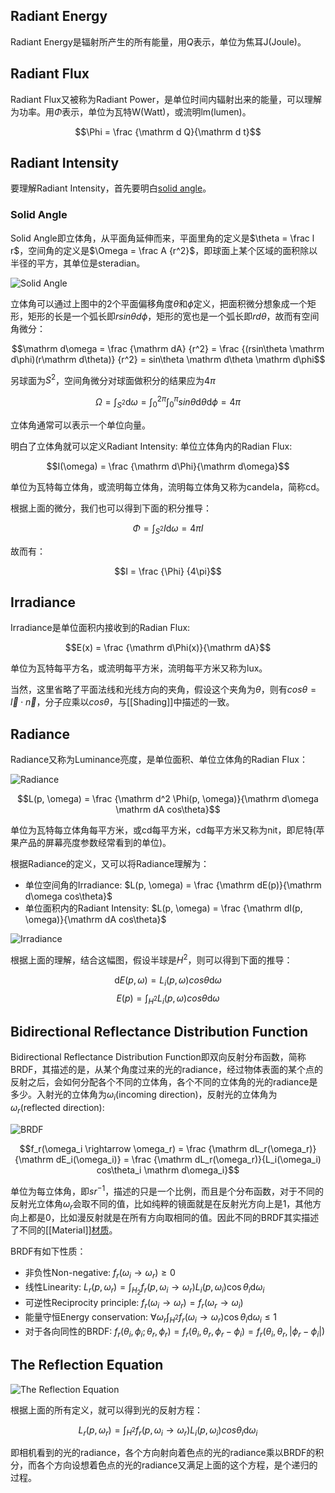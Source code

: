 ## Radiant Energy

Radiant Energy是辐射所产生的所有能量，用$Q$表示，单位为焦耳J(Joule)。

## Radiant Flux

Radiant Flux又被称为Radiant Power，是单位时间内辐射出来的能量，可以理解为功率。用$\Phi$表示，单位为瓦特W(Watt)，或流明lm(lumen)。

$$\Phi = \frac {\mathrm d Q}{\mathrm d t}$$

## Radiant Intensity

要理解Radiant Intensity，首先要明白[solid angle](https://en.wikipedia.org/wiki/Solid_angle)。

### Solid Angle

Solid Angle即立体角，从平面角延伸而来，平面里角的定义是$\theta = \frac l r$，空间角的定义是$\Omega = \frac A {r^2}$，即球面上某个区域的面积除以半径的平方，其单位是steradian。

![Solid Angle](../Images/Solid_angle.png)

立体角可以通过上图中的2个平面偏移角度$\theta$和$\phi$定义，把面积微分想象成一个矩形，矩形的长是一个弧长即$rsin\theta d\phi$，矩形的宽也是一个弧长即$rd\theta$，故而有空间角微分：

$$\mathrm d\omega = \frac {\mathrm dA} {r^2} = \frac {(rsin\theta \mathrm d\phi)(r\mathrm d\theta)} {r^2} = sin\theta \mathrm d\theta \mathrm d\phi$$

另球面为$S^2$，空间角微分对球面做积分的结果应为$4\pi$

$$\Omega = \int _{S^2} \mathrm d\omega = \int _0^{2\pi} \int _0^{\pi} sin\theta \mathrm d\theta \mathrm d\phi = 4\pi$$

立体角通常可以表示一个单位向量。

明白了立体角就可以定义Radiant Intensity: 单位立体角内的Radian Flux:

$$I(\omega) = \frac {\mathrm d\Phi}{\mathrm d\omega}$$

单位为瓦特每立体角，或流明每立体角，流明每立体角又称为candela，简称cd。

根据上面的微分，我们也可以得到下面的积分推导：

$$\Phi = \int _{S^2} I \mathrm d\omega = 4\pi I$$

故而有：

$$I = \frac {\Phi} {4\pi}$$

## Irradiance

Irradiance是单位面积内接收到的Radian Flux:

$$E(x) = \frac {\mathrm d\Phi(x)}{\mathrm dA}$$

单位为瓦特每平方名，或流明每平方米，流明每平方米又称为lux。

当然，这里省略了平面法线和光线方向的夹角，假设这个夹角为$\theta$，则有$cos \theta = \vec l \cdot \vec n$，分子应乘以$cos \theta$，与[[Shading]]中描述的一致。

## Radiance

Radiance又称为Luminance亮度，是单位面积、单位立体角的Radian Flux：

![Radiance](../Images/Radiance.png)

$$L(p, \omega) = \frac {\mathrm d^2 \Phi(p, \omega)}{\mathrm d\omega \mathrm dA cos\theta}$$

单位为瓦特每立体角每平方米，或cd每平方米，cd每平方米又称为nit，即尼特(苹果产品的屏幕亮度参数经常看到的单位)。

根据Radiance的定义，又可以将Radiance理解为：

- 单位空间角的Irradiance: $L(p, \omega) = \frac {\mathrm dE(p)}{\mathrm d\omega cos\theta}$
- 单位面积内的Radiant Intensity: $L(p, \omega) = \frac {\mathrm dI(p, \omega)}{\mathrm dA cos\theta}$

![Irradiance](../Images/Irradiance_by_radiance.png)

根据上面的理解，结合这幅图，假设半球是$H^2$，则可以得到下面的推导：

$$\mathrm dE(p, \omega) = L_i(p, \omega) cos\theta \mathrm d\omega$$
$$E(p) = \int _{H^2} L_i(p, \omega) cos\theta \mathrm d\omega$$

## Bidirectional Reflectance Distribution Function

Bidirectional Reflectance Distribution Function即双向反射分布函数，简称BRDF，其描述的是，从某个角度过来的光的radiance，经过物体表面的某个点的反射之后，会如何分配各个不同的立体角，各个不同的立体角的光的radiance是多少。入射光的立体角为$\omega_i$(incoming direction)，反射光的立体角为$\omega_r$(reflected direction):

![BRDF](../Images/Bidirectional_reflectance_distribution_function.png)

$$f_r(\omega_i \rightarrow \omega_r) = \frac {\mathrm dL_r(\omega_r)}{\mathrm dE_i(\omega_i)} = \frac {\mathrm dL_r(\omega_r)}{L_i(\omega_i) cos\theta_i \mathrm d\omega_i}$$

单位为每立体角，即$sr^{-1}$，描述的只是一个比例，而且是个分布函数，对于不同的反射光立体角$\omega_r$会取不同的值，比如纯粹的镜面就是在反射光方向上是1，其他方向上都是0，比如漫反射就是在所有方向取相同的值。因此不同的BRDF其实描述了不同的[[Material]][材质](Material.md)。

BRDF有如下性质：

- 非负性Non-negative: $f_r(\omega_i \rightarrow \omega_r) \ge 0$
- 线性Linearity: $L_r(p, \omega_r) = \int _{H_2} f_r(p, \omega_i \rightarrow \omega_r)L_i(p, \omega_i) \cos \theta_i \mathrm d \omega_i$
- 可逆性Reciprocity principle: $f_r(\omega_i \rightarrow \omega_r) = f_r(\omega_r \rightarrow \omega_i)$
- 能量守恒Energy conservation: $\forall \omega_r \int _{H^2} f_r(\omega_i \rightarrow \omega_r) \cos \theta_i \mathrm d \omega_i \le 1$
- 对于各向同性的BRDF: $f_r(\theta_i, \phi_i ; \theta_r, \phi_r) = f_r(\theta_i, \theta_r, \phi_r - \phi_i) = f_r(\theta_i, \theta_r, \lvert \phi_r - \phi_i \rvert)$

## The Reflection Equation

![The Reflection Equation](../Images/Reflection_Equation.png)

根据上面的所有定义，就可以得到光的反射方程：

$$L_r(p, \omega_r) = \int _{H^2} f_r(p, \omega_i \rightarrow \omega_r) L_i(p, \omega_i) cos\theta_i \mathrm d\omega_i$$

即相机看到的光的radiance，各个方向射向着色点的光的radiance乘以BRDF的积分，而各个方向设想着色点的光的radiance又满足上面的这个方程，是个递归的过程。
